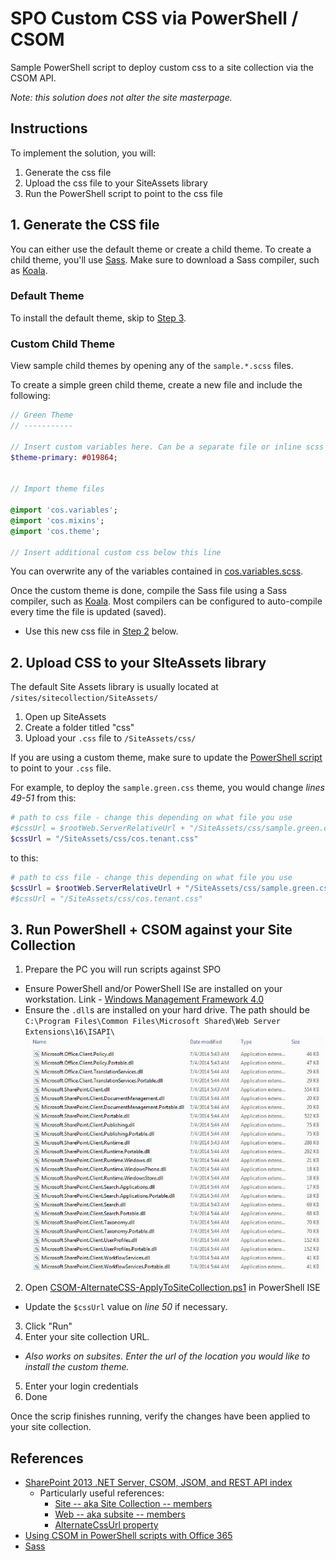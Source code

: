 # SPO Custom CSS via PowerShell / CSOM
Sample PowerShell script to deploy custom css to a site collection via the CSOM API.

_Note: this solution does not alter the site masterpage._ 

## Instructions

To implement the solution, you will:

1. Generate the css file
2. Upload the css file to your SiteAssets library
3. Run the PowerShell script to point to the css file

## 1. Generate the CSS file
You can either use the default theme or create a child theme. To create a child theme, you'll use [Sass](http://sass-lang.com/). Make sure to download a Sass compiler, such as [Koala](http://koala-app.com/).

### Default Theme
To install the default theme, skip to [Step 3](#3-run-powershell--csom-against-your-site-collection).

### Custom Child Theme
View sample child themes by opening any of the `sample.*.scss` files. 

To create a simple green child theme, create a new file and include the following:
```Sass
// Green Theme
// -----------

// Insert custom variables here. Can be a separate file or inline scss
$theme-primary: #019864;


// Import theme files

@import 'cos.variables';
@import 'cos.mixins';
@import 'cos.theme';

// Insert additional custom css below this line
```
You can overwrite any of the variables contained in [cos.variables.scss](scss/cos.variables.scss).

Once the custom theme is done, compile the Sass file using a Sass compiler, such as [Koala](http://koala-app.com/). Most compilers can be configured to auto-compile every time the file is updated (saved).

* Use this new css file in [Step 2](#2-upload-css-to-your-siteassets-library) below.

## 2. Upload CSS to your SIteAssets library
The default Site Assets library is usually located at `/sites/sitecollection/SiteAssets/`

1. Open up SiteAssets
2. Create a folder titled "css"
3. Upload your `.css` file to `/SiteAssets/css/`

If you are using a custom theme, make sure to update the [PowerShell script]() to point to your `.css` file.

For example, to deploy the `sample.green.css` theme, you would change *lines 49-51* from this:

```PowerShell
# path to css file - change this depending on what file you use
#$cssUrl = $rootWeb.ServerRelativeUrl + "/SiteAssets/css/sample.green.css"
$cssUrl = "/SiteAssets/css/cos.tenant.css"
```

to this:

```PowerShell
# path to css file - change this depending on what file you use
$cssUrl = $rootWeb.ServerRelativeUrl + "/SiteAssets/css/sample.green.css"
#$cssUrl = "/SiteAssets/css/cos.tenant.css"
```

## 3. Run PowerShell + CSOM against your Site Collection

1. Prepare the PC you will run scripts against SPO
  * Ensure PowerShell and/or PowerShell ISe are installed on your workstation. Link - [Windows Management Framework 4.0](https://www.microsoft.com/en-us/download/details.aspx?id=40855)
  * Ensure the `.dll`s are installed on your hard drive. The path should be `C:\Program Files\Common Files\Microsoft Shared\Web Server Extensions\16\ISAPI\`
  ![CSOM .dll screenshot](img/dll-screenshot.jpg)
2. Open [CSOM-AlternateCSS-ApplyToSiteCollection.ps1](CSOM-AlternateCSS-ApplyToSiteCollection.ps1) in PowerShell ISE
  * Update the `$cssUrl` value on *line 50* if necessary.
3. Click "Run"
4. Enter your site collection URL.
  * _Also works on subsites. Enter the url of the location you would like to install the custom theme._
5. Enter your login credentials
6. Done

Once the scrip finishes running, verify the changes have been applied to your site collection.

## References
* [SharePoint 2013 .NET Server, CSOM, JSOM, and REST API index](https://msdn.microsoft.com/en-us/library/office/dn268594.aspx)
  * Particularly useful references:
    * [Site -- aka Site Collection -- members](https://msdn.microsoft.com/en-us/library/office/microsoft.sharepoint.client.site_members.aspx)
    * [Web -- aka subsite -- members](https://msdn.microsoft.com/en-us/library/office/microsoft.sharepoint.client.web_members.aspx)
    * [AlternateCssUrl property](https://msdn.microsoft.com/en-us/library/office/microsoft.sharepoint.client.web.alternatecssurl.aspx)
* [Using CSOM in PowerShell scripts with Office 365](http://www.sharepointnutsandbolts.com/2013/12/Using-CSOM-in-PowerShell-scripts-with-Office365.html)
* [Sass](http://sass-lang.com/)